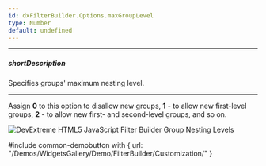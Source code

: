 ```yaml
---
id: dxFilterBuilder.Options.maxGroupLevel
type: Number
default: undefined
---
```

---
##### shortDescription
Specifies groups' maximum nesting level.

---
Assign **0** to this option to disallow new groups, **1** - to allow new first-level groups, **2** - to allow new first- and second-level groups, and so on.

![DevExtreme HTML5 JavaScript Filter Builder Group Nesting Levels](/Content/images/doc/19_2/FilterBuilder/visual_elements/group_nesting_levels.png)

#include common-demobutton with {
    url: "/Demos/WidgetsGallery/Demo/FilterBuilder/Customization/"
}